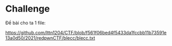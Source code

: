 # Challenge
Đề bài cho ta 1 file:

https://github.com/lttn1204/CTF/blob/f561f06bed4f5433da1fccbb11b73591e13a0d50/2021/redpwnCTF/blecc/blecc.txt
